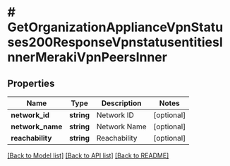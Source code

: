 # # GetOrganizationApplianceVpnStatuses200ResponseVpnstatusentitiesInnerMerakiVpnPeersInner

## Properties

Name | Type | Description | Notes
------------ | ------------- | ------------- | -------------
**network_id** | **string** | Network ID | [optional]
**network_name** | **string** | Network Name | [optional]
**reachability** | **string** | Reachability | [optional]

[[Back to Model list]](../../README.md#models) [[Back to API list]](../../README.md#endpoints) [[Back to README]](../../README.md)

